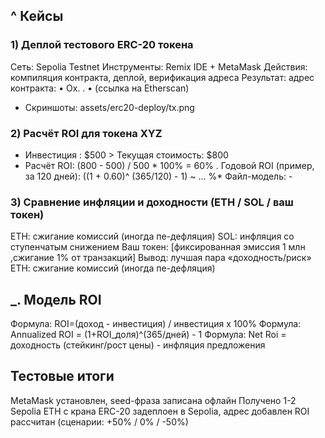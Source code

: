 ## ^ Кейсы
### 1) Деплой тестового ERC-20 токена
﻿﻿Сеть: Sepolia Testnet
﻿﻿Инструменты: Remix IDE + MetaMask
﻿﻿Действия: компиляция контракта, деплой, верификация адреса
﻿﻿Результат: адрес контракта:
• Ox. . •
(ссылка на Etherscan)
- Скриншоты:
assets/erc20-deploy/tx.png
### 2) Расчёт ROI для токена XYZ
- Инвестиция :
$500 > Текущая стоимость: $800
- Расчёт ROI:
(800 - 500) / 500 * 100% = 60% .
﻿﻿Годовой ROI (пример, за 120 дней): ((1 + 0.60)^ (365/120) - 1) ~ ... %*
﻿﻿Файл-модель: -
### 3) Сравнение инфляции и доходности (ЕТН / SOL / ваш токен)
ЕТН: сжигание комиссий (иногда пе-дефляция)
﻿﻿SOL: инфляция со ступенчатым снижением Ваш токен: [фиксированная эмиссия 1 млн ,сжигание 1% от транзакций]
﻿﻿Вывод: лучшая пара «доходность/риск» ЕТН: сжигание комиссий (иногда пе-дефляция)
## _. Модель ROI
Формула: ROI=(доход - инвестиция) / инвестиция х 100%
Формула: Annualized ROI = (1+ROI_доля)^(365/дней) - 1 
Формула: Net Roi = доходность (стейкинг/рост цены) - инфляция предложения
## Тестовые итоги
﻿﻿MetaMask установлен, seed-фраза записана офлайн
﻿﻿Получено 1-2 Sepolia ETH с крана
ERC-20 задеплоен в Sepolia, адрес добавлен
ROI рассчитан (сценарии: +50% / 0% / -50%)
